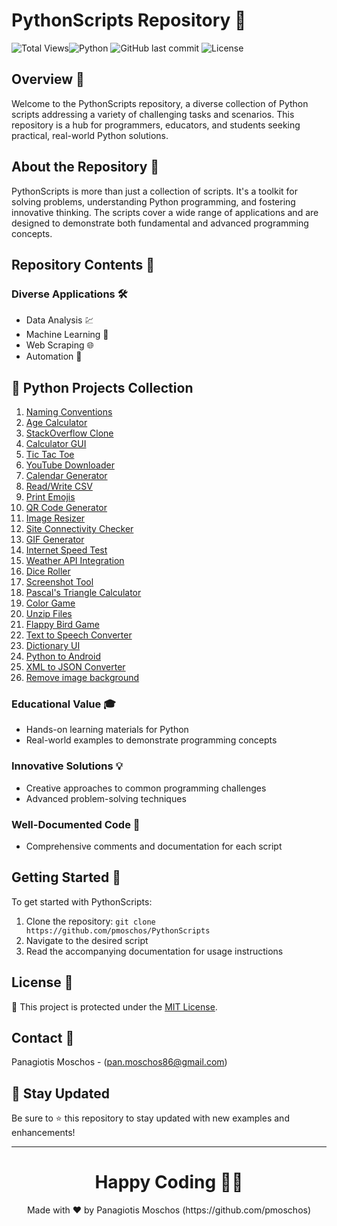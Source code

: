 # PythonScripts Repository 🐍

![Total Views](https://views.whatilearened.today/views/github/pmoschos/pmoschos.svg)![Python](https://img.shields.io/badge/language-Python-blue.svg) ![GitHub last commit](https://img.shields.io/github/last-commit/pmoschos/PythonScripts) ![License](https://img.shields.io/badge/license-MIT-green.svg)

## Overview 🌟
Welcome to the PythonScripts repository, a diverse collection of Python scripts addressing a variety of challenging tasks and scenarios. This repository is a hub for programmers, educators, and students seeking practical, real-world Python solutions.

## About the Repository 📖
PythonScripts is more than just a collection of scripts. It's a toolkit for solving problems, understanding Python programming, and fostering innovative thinking. The scripts cover a wide range of applications and are designed to demonstrate both fundamental and advanced programming concepts.

## Repository Contents 📂
### Diverse Applications 🛠️
- Data Analysis 💹
- Machine Learning 🤖
- Web Scraping 🌐
- Automation 🔄

## 🐍 Python Projects Collection

01. [Naming Conventions](https://github.com/pmoschos/PythonScripts/tree/main/01.naming_conventions)
02. [Age Calculator](https://github.com/pmoschos/PythonScripts/tree/main/02.age_calculator)
03. [StackOverflow Clone](https://github.com/pmoschos/PythonScripts/tree/main/03.stackoverflow) 
04. [Calculator GUI](https://github.com/pmoschos/PythonScripts/tree/main/04.calculator_gui) 
05. [Tic Tac Toe](https://github.com/pmoschos/PythonScripts/tree/main/05.tic_tac_toe) 
06. [YouTube Downloader](https://github.com/pmoschos/PythonScripts/tree/main/06.youtube_dl) 
07. [Calendar Generator](https://github.com/pmoschos/PythonScripts/tree/main/07.calendar_gen) 
08. [Read/Write CSV](https://github.com/pmoschos/PythonScripts/tree/main/08.read_write_csv) 
09. [Print Emojis](https://github.com/pmoschos/PythonScripts/tree/main/09.print_emojis) 
10. [QR Code Generator](https://github.com/pmoschos/PythonScripts/tree/main/10.generate_qrcode) 
11. [Image Resizer](https://github.com/pmoschos/PythonScripts/tree/main/11.image_resize) 
12. [Site Connectivity Checker](https://github.com/pmoschos/PythonScripts/tree/main/12.site_conn_check) 
13. [GIF Generator](https://github.com/pmoschos/PythonScripts/tree/main/13.gif_generator) 
14. [Internet Speed Test](https://github.com/pmoschos/PythonScripts/tree/main/14.internet_speed_test) 
15. [Weather API Integration](https://github.com/pmoschos/PythonScripts/tree/main/15.weather_api) 
16. [Dice Roller](https://github.com/pmoschos/PythonScripts/tree/main/16.dice_roller) 
17. [Screenshot Tool](https://github.com/pmoschos/PythonScripts/tree/main/17.screenshot) 
18. [Pascal's Triangle Calculator](https://github.com/pmoschos/PythonScripts/tree/main/18.pascal_triangle) 
19. [Color Game](https://github.com/pmoschos/PythonScripts/tree/main/19.color_game) 
20. [Unzip Files](https://github.com/pmoschos/PythonScripts/tree/main/20.unzip_file) 
21. [Flappy Bird Game](https://github.com/pmoschos/PythonScripts/tree/main/21.flappy_bird) 
22. [Text to Speech Converter](https://github.com/pmoschos/PythonScripts/tree/main/22.text_to_speech) 
23. [Dictionary UI](https://github.com/pmoschos/PythonScripts/tree/main/23.dictionary_ui) 
24. [Python to Android](https://github.com/pmoschos/PythonScripts/tree/main/24.python_to_android) 
25. [XML to JSON Converter](https://github.com/pmoschos/PythonScripts/tree/main/25.xml_to_json)
26. [Remove image background](https://github.com/pmoschos/PythonScripts/tree/main/26.remove_image_bg)

### Educational Value 🎓
- Hands-on learning materials for Python
- Real-world examples to demonstrate programming concepts

### Innovative Solutions 💡
- Creative approaches to common programming challenges
- Advanced problem-solving techniques

### Well-Documented Code 📄
- Comprehensive comments and documentation for each script

## Getting Started 🚀
To get started with PythonScripts:
1. Clone the repository: `git clone https://github.com/pmoschos/PythonScripts`
2. Navigate to the desired script
3. Read the accompanying documentation for usage instructions

## License 📜
🔐 This project is protected under the [MIT License](https://mit-license.org/).

## Contact 📧
Panagiotis Moschos - (pan.moschos86@gmail.com)

## 📢 Stay Updated

Be sure to ⭐ this repository to stay updated with new examples and enhancements!

---
<h1 align=center>Happy Coding 👨‍💻 </h1>

<p align="center">
  Made with ❤️ by Panagiotis Moschos (https://github.com/pmoschos)
</p>